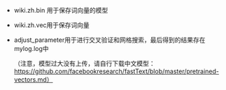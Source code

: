 - wiki.zh.bin 用于保存词向量的模型

- wiki.zh.vec用于保存词向量

- adjust_parameter用于进行交叉验证和网格搜索，最后得到的结果存在mylog.log中

  （注意，模型过大没有上传，请自行下载中文模型：https://github.com/facebookresearch/fastText/blob/master/pretrained-vectors.md）

